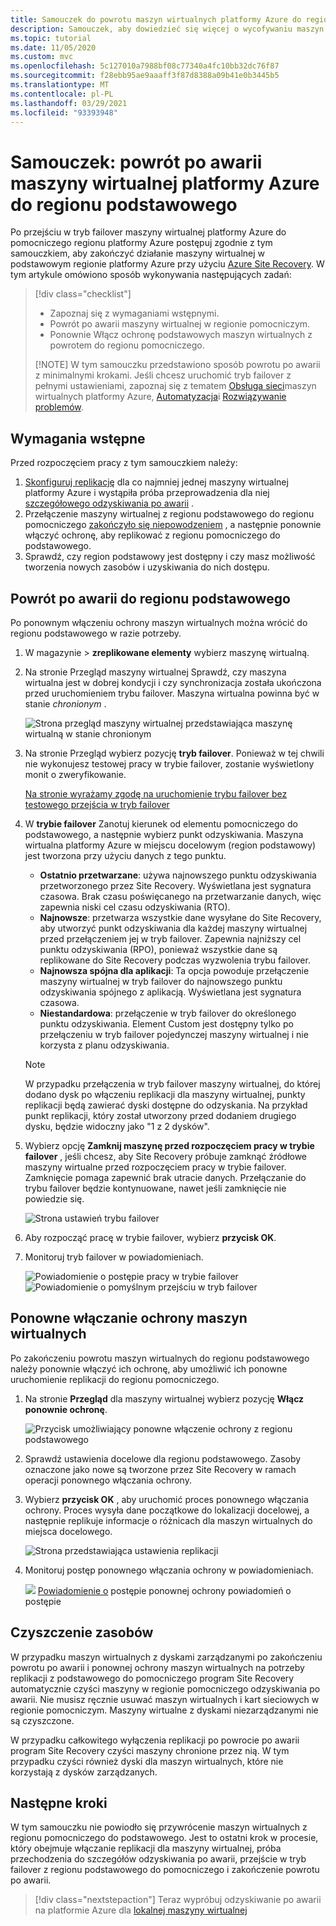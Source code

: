 ```yaml
---
title: Samouczek do powrotu maszyn wirtualnych platformy Azure do regionu podstawowego podczas odzyskiwania po awarii z Azure Site Recovery.
description: Samouczek, aby dowiedzieć się więcej o wycofywaniu maszyn wirtualnych platformy Azure do regionu podstawowego przy użyciu Azure Site Recovery.
ms.topic: tutorial
ms.date: 11/05/2020
ms.custom: mvc
ms.openlocfilehash: 5c127010a7988bf08c77340a4fc10bb32dc76f87
ms.sourcegitcommit: f28ebb95ae9aaaff3f87d8388a09b41e0b3445b5
ms.translationtype: MT
ms.contentlocale: pl-PL
ms.lasthandoff: 03/29/2021
ms.locfileid: "93393948"
---
```

# <a name="tutorial-fail-back-azure-vm-to-the-primary-region"></a>Samouczek: powrót po awarii maszyny wirtualnej platformy Azure do regionu podstawowego

Po przejściu w tryb failover maszyny wirtualnej platformy Azure do pomocniczego regionu platformy Azure postępuj zgodnie z tym samouczkiem, aby zakończyć działanie maszyny wirtualnej w podstawowym regionie platformy Azure przy użyciu [Azure Site Recovery](site-recovery-overview.md).  W tym artykule omówiono sposób wykonywania następujących zadań:

> [!div class="checklist"]
> 
> * Zapoznaj się z wymaganiami wstępnymi.
> * Powrót po awarii maszyny wirtualnej w regionie pomocniczym.
> * Ponownie Włącz ochronę podstawowych maszyn wirtualnych z powrotem do regionu pomocniczego.
> 
> [!NOTE]
> W tym samouczku przedstawiono sposób powrotu po awarii z minimalnymi krokami. Jeśli chcesz uruchomić tryb failover z pełnymi ustawieniami, zapoznaj się z tematem [Obsługa sieci](azure-to-azure-about-networking.md)maszyn wirtualnych platformy Azure, [Automatyzacja](azure-to-azure-powershell.md)i [Rozwiązywanie problemów](azure-to-azure-troubleshoot-errors.md).



## <a name="prerequisites"></a>Wymagania wstępne

Przed rozpoczęciem pracy z tym samouczkiem należy:

1. [Skonfiguruj replikację](azure-to-azure-tutorial-enable-replication.md) dla co najmniej jednej maszyny wirtualnej platformy Azure i wystąpiła próba przeprowadzenia dla niej [szczegółowego odzyskiwania po awarii](azure-to-azure-tutorial-dr-drill.md) .
2. Przełączenie maszyny wirtualnej z regionu podstawowego do regionu pomocniczego [zakończyło się niepowodzeniem](azure-to-azure-tutorial-failover-failback.md) , a następnie ponownie włączyć ochronę, aby replikować z regionu pomocniczego do podstawowego. 
3. Sprawdź, czy region podstawowy jest dostępny i czy masz możliwość tworzenia nowych zasobów i uzyskiwania do nich dostępu.

## <a name="fail-back-to-the-primary-region"></a>Powrót po awarii do regionu podstawowego

Po ponownym włączeniu ochrony maszyn wirtualnych można wrócić do regionu podstawowego w razie potrzeby.

1. W magazynie > **zreplikowane elementy** wybierz maszynę wirtualną.

2. Na stronie Przegląd maszyny wirtualnej Sprawdź, czy maszyna wirtualna jest w dobrej kondycji i czy synchronizacja została ukończona przed uruchomieniem trybu failover. Maszyna wirtualna powinna być w stanie *chronionym* .

    ![Strona przegląd maszyny wirtualnej przedstawiająca maszynę wirtualną w stanie chronionym](./media/azure-to-azure-tutorial-failback/protected-state.png)

3. Na stronie Przegląd wybierz pozycję **tryb failover**. Ponieważ w tej chwili nie wykonujesz testowej pracy w trybie failover, zostanie wyświetlony monit o zweryfikowanie.

    [Na stronie wyrażamy zgodę na uruchomienie trybu failover bez testowego przejścia w tryb failover](./media/azure-to-azure-tutorial-failback/no-test.png)

4. W **trybie failover** Zanotuj kierunek od elementu pomocniczego do podstawowego, a następnie wybierz punkt odzyskiwania. Maszyna wirtualna platformy Azure w miejscu docelowym (region podstawowy) jest tworzona przy użyciu danych z tego punktu.
   - **Ostatnio przetwarzane**: używa najnowszego punktu odzyskiwania przetworzonego przez Site Recovery. Wyświetlana jest sygnatura czasowa. Brak czasu poświęcanego na przetwarzanie danych, więc zapewnia niski cel czasu odzyskiwania (RTO).
   -  **Najnowsze**: przetwarza wszystkie dane wysyłane do Site Recovery, aby utworzyć punkt odzyskiwania dla każdej maszyny wirtualnej przed przełączeniem jej w tryb failover. Zapewnia najniższy cel punktu odzyskiwania (RPO), ponieważ wszystkie dane są replikowane do Site Recovery podczas wyzwolenia trybu failover.
   - **Najnowsza spójna dla aplikacji**: Ta opcja powoduje przełączenie maszyny wirtualnej w tryb failover do najnowszego punktu odzyskiwania spójnego z aplikacją. Wyświetlana jest sygnatura czasowa.
   - **Niestandardowa**: przełączenie w tryb failover do określonego punktu odzyskiwania. Element Custom jest dostępny tylko po przełączeniu w tryb failover pojedynczej maszyny wirtualnej i nie korzysta z planu odzyskiwania.

    > [!NOTE]
    > W przypadku przełączenia w tryb failover maszyny wirtualnej, do której dodano dysk po włączeniu replikacji dla maszyny wirtualnej, punkty replikacji będą zawierać dyski dostępne do odzyskania. Na przykład punkt replikacji, który został utworzony przed dodaniem drugiego dysku, będzie widoczny jako "1 z 2 dysków".

4. Wybierz opcję **Zamknij maszynę przed rozpoczęciem pracy w trybie failover** , jeśli chcesz, aby Site Recovery próbuje zamknąć źródłowe maszyny wirtualne przed rozpoczęciem pracy w trybie failover. Zamknięcie pomaga zapewnić brak utracie danych. Przełączanie do trybu failover będzie kontynuowane, nawet jeśli zamknięcie nie powiedzie się. 

    ![Strona ustawień trybu failover](./media/azure-to-azure-tutorial-failback/failover.png)    

3. Aby rozpocząć pracę w trybie failover, wybierz **przycisk OK**.
4. Monitoruj tryb failover w powiadomieniach.

    ![Powiadomienie o postępie pracy w trybie failover](./media/azure-to-azure-tutorial-failback/notification-progress.png)  
    ![Powiadomienie o pomyślnym przejściu w tryb failover](./media/azure-to-azure-tutorial-failback/notification-success.png)   

## <a name="reprotect-vms"></a>Ponowne włączanie ochrony maszyn wirtualnych

Po zakończeniu powrotu maszyn wirtualnych do regionu podstawowego należy ponownie włączyć ich ochronę, aby umożliwić ich ponowne uruchomienie replikacji do regionu pomocniczego.

1. Na stronie **Przegląd** dla maszyny wirtualnej wybierz pozycję **Włącz ponownie ochronę**.

    ![Przycisk umożliwiający ponowne włączenie ochrony z regionu podstawowego](./media/azure-to-azure-tutorial-failback/reprotect.png)  

2. Sprawdź ustawienia docelowe dla regionu podstawowego. Zasoby oznaczone jako nowe są tworzone przez Site Recovery w ramach operacji ponownego włączania ochrony.
3. Wybierz **przycisk OK** , aby uruchomić proces ponownego włączania ochrony. Proces wysyła dane początkowe do lokalizacji docelowej, a następnie replikuje informacje o różnicach dla maszyn wirtualnych do miejsca docelowego.

     ![Strona przedstawiająca ustawienia replikacji](./media/azure-to-azure-tutorial-failback/replication-settings.png) 

4. Monitoruj postęp ponownego włączania ochrony w powiadomieniach. 

    ![](./media/azure-to-azure-tutorial-failback/notification-reprotect-start.png) [Powiadomienie o](./media/azure-to-azure-tutorial-failback/notification-reprotect-finish.png) postępie ponownej ochrony powiadomień o postępie
    
  

## <a name="clean-up-resources"></a>Czyszczenie zasobów

W przypadku maszyn wirtualnych z dyskami zarządzanymi po zakończeniu powrotu po awarii i ponownej ochrony maszyn wirtualnych na potrzeby replikacji z podstawowego do pomocniczego program Site Recovery automatycznie czyści maszyny w regionie pomocniczego odzyskiwania po awarii. Nie musisz ręcznie usuwać maszyn wirtualnych i kart sieciowych w regionie pomocniczym. Maszyny wirtualne z dyskami niezarządzanymi nie są czyszczone.

W przypadku całkowitego wyłączenia replikacji po powrocie po awarii program Site Recovery czyści maszyny chronione przez nią. W tym przypadku czyści również dyski dla maszyn wirtualnych, które nie korzystają z dysków zarządzanych. 
 
## <a name="next-steps"></a>Następne kroki

W tym samouczku nie powiodło się przywrócenie maszyn wirtualnych z regionu pomocniczego do podstawowego. Jest to ostatni krok w procesie, który obejmuje włączanie replikacji dla maszyny wirtualnej, próba przechodzenia do szczegółów odzyskiwania po awarii, przejście w tryb failover z regionu podstawowego do pomocniczego i zakończenie powrotu po awarii.

> [!div class="nextstepaction"]
> Teraz wypróbuj odzyskiwanie po awarii na platformie Azure dla [lokalnej maszyny wirtualnej](vmware-azure-tutorial-prepare-on-premises.md)

